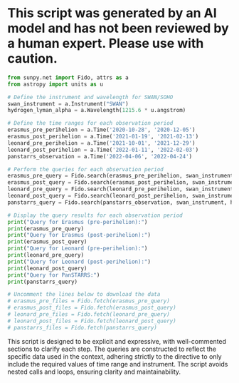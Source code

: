 # This script was generated by an AI model and has not been reviewed by a human expert. Please use with caution.

```python
from sunpy.net import Fido, attrs as a
from astropy import units as u

# Define the instrument and wavelength for SWAN/SOHO
swan_instrument = a.Instrument("SWAN")
hydrogen_lyman_alpha = a.Wavelength(1215.6 * u.angstrom)

# Define the time ranges for each observation period
erasmus_pre_perihelion = a.Time('2020-10-28', '2020-12-05')
erasmus_post_perihelion = a.Time('2021-01-19', '2021-02-13')
leonard_pre_perihelion = a.Time('2021-10-01', '2021-12-29')
leonard_post_perihelion = a.Time('2022-01-11', '2022-02-03')
panstarrs_observation = a.Time('2022-04-06', '2022-04-24')

# Perform the queries for each observation period
erasmus_pre_query = Fido.search(erasmus_pre_perihelion, swan_instrument, hydrogen_lyman_alpha)
erasmus_post_query = Fido.search(erasmus_post_perihelion, swan_instrument, hydrogen_lyman_alpha)
leonard_pre_query = Fido.search(leonard_pre_perihelion, swan_instrument, hydrogen_lyman_alpha)
leonard_post_query = Fido.search(leonard_post_perihelion, swan_instrument, hydrogen_lyman_alpha)
panstarrs_query = Fido.search(panstarrs_observation, swan_instrument, hydrogen_lyman_alpha)

# Display the query results for each observation period
print("Query for Erasmus (pre-perihelion):")
print(erasmus_pre_query)
print("Query for Erasmus (post-perihelion):")
print(erasmus_post_query)
print("Query for Leonard (pre-perihelion):")
print(leonard_pre_query)
print("Query for Leonard (post-perihelion):")
print(leonard_post_query)
print("Query for PanSTARRS:")
print(panstarrs_query)

# Uncomment the lines below to download the data
# erasmus_pre_files = Fido.fetch(erasmus_pre_query)
# erasmus_post_files = Fido.fetch(erasmus_post_query)
# leonard_pre_files = Fido.fetch(leonard_pre_query)
# leonard_post_files = Fido.fetch(leonard_post_query)
# panstarrs_files = Fido.fetch(panstarrs_query)
```

This script is designed to be explicit and expressive, with well-commented sections to clarify each step. The queries are constructed to reflect the specific data used in the context, adhering strictly to the directive to only include the required values of time range and instrument. The script avoids nested calls and loops, ensuring clarity and maintainability.
